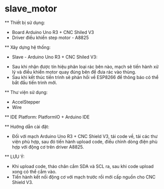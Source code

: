 # slave_motor

** Thiết bị sử dụng:
- Board Arduino Uno R3 + CNC Shiled V3
- Driver điều khiển step motor - A8825

** Xây dựng hệ thống:
* Slave - Arduino Uno R3 + CNC Shiled V3:
+ Sau khi nhận được tín hiệu phân loại rác bên nào, mạch sẽ tiến hành xử lý và điều khiển motor quay đúng bên để đưa rác vào thùng.
+ Sau khi kết thúc tiến trình sẽ phản hồi về ESP8266 để thông báo có thể bắt đầu tiến trình mới.

** Thư viện sử dụng:
+ AccelStepper
+ Wire

** IDE Platform: PlatformIO + Arduino IDE

** Hướng dẫn cài đặt:
- Đối với mạch Arduino Uno R3 + CNC Shield V3, tải code về, tải các thư viện phù hợp, sau đó tiến hành upload code, điều chỉnh dòng điện phù hợp với động cơ trên driver A8825.

** LƯU Ý:
- Khi upload code, tháo chân cắm SDA và SCL ra, sau khi code upload xong có thể cắm vào.
- Tiến hành kết nối động cơ với mạch trước rồi mới cấp nguồn cho CNC Shield V3.
